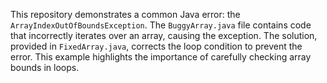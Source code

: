This repository demonstrates a common Java error: the `ArrayIndexOutOfBoundsException`. The `BuggyArray.java` file contains code that incorrectly iterates over an array, causing the exception. The solution, provided in `FixedArray.java`, corrects the loop condition to prevent the error.  This example highlights the importance of carefully checking array bounds in loops.